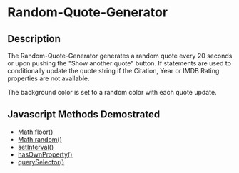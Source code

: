 # Random-Quote-Generator

## Description

The Random-Quote-Generator generates a random quote every 20 seconds or upon pushing the "Show another quote" button. If statements are used to conditionally update the quote string if the Citation, Year or IMDB Rating properties are not available. 

The background color is set to a random color with each quote update.

## Javascript Methods Demostrated

* [Math.floor()](https://developer.mozilla.org/en-US/docs/Web/JavaScript/Reference/Global_Objects/Math/random)
* [Math.random()](https://developer.mozilla.org/en-US/docs/Web/JavaScript/Reference/Global_Objects/Math/random)
* [setInterval()](https://developer.mozilla.org/en-US/docs/Web/API/WindowOrWorkerGlobalScope/setInterval)
* [hasOwnProperty()](https://developer.mozilla.org/en-US/docs/Web/JavaScript/Reference/Global_Objects/Object/hasOwnProperty)
* [querySelector()](https://developer.mozilla.org/en-US/docs/Web/API/Document/querySelector)
